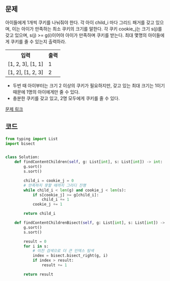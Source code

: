 ## 문제

아이들에게 1개씩 쿠키를 나눠줘야 한다. 각 아이 child_i 마다 그리드 패거를 갖고 있으며, 이는 아이가 만족하는 최소 쿠키의 크기를 말한다. 각 쿠키 cookie_j는 크기 s(j)를 갖고 있으며, s(j) >= g(i)이어야 아이가 만족하며 쿠키를 받는다. 최대 몇명의 아이들에게 쿠키를 줄 수 있는지 출력하라.


 <table>
	<th>입력</th>
	<th>출력</th>
	<tr><!-- 첫번째 줄 시작 -->
	    <td>[1, 2, 3], [1, 1]</td>
	    <td>1</td>
	</tr><!-- 첫번째 줄 끝 -->
	<tr><!-- 두번째 줄 시작 -->
	    <td>[1, 2], [1, 2, 3]</td>
	    <td>2</td>
	</tr><!-- 두번째 줄 끝 -->
    </table>

* 두번 때 아이부터는 크기 2 이상의 쿠키가 필요하지만, 갖고 있는 최대 크기는 1이기 때문에 1명의 아이에게만 줄 수 있다.
* 충분한 쿠키를 갖고 있고, 2명 모두에게 쿠키를 줄 수 있다.

<a href="https://leetcode.com/problems/assign-cookies/" target="_blank">문제 링크</a>

## 코드

```python
from typing import List
import bisect


class Solution:
    def findContentChildren(self, g: List[int], s: List[int]) -> int:
        g.sort()
        s.sort()

        child_i = cookie_j = 0
        # 만족하지 못할 때까지 그리디 진행
        while child_i < len(g) and cookie_j < len(s):
            if s[cookie_j] >= g[child_i]:
                child_i += 1
            cookie_j += 1

        return child_i

    def findContentChildrenBisect(self, g: List[int], s: List[int]) -> int:
        g.sort()
        s.sort()

        result = 0
        for i in s:
            # 이진 검색으로 더 큰 인덱스 탐색
            index = bisect.bisect_right(g, i)
            if index > result:
                result += 1

        return result
```